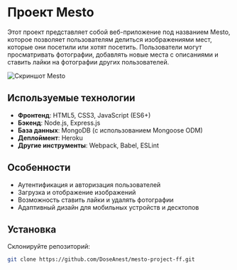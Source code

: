 # Проект Mesto

Этот проект представляет собой веб-приложение под названием Mesto, которое позволяет пользователям делиться изображениями мест, которые они посетили или хотят посетить. Пользователи могут просматривать фотографии, добавлять новые места с описаниями и ставить лайки на фотографии других пользователей.

![Скриншот Mesto](![image](https://github.com/DoseAnest/mesto-project-ff/assets/123447254/31a4839d-6472-4098-af2c-573336d0f967)
)

## Используемые технологии

- **Фронтенд**: HTML5, CSS3, JavaScript (ES6+)
- **Бэкенд**: Node.js, Express.js
- **База данных**: MongoDB (с использованием Mongoose ODM)
- **Деплоймент**: Heroku
- **Другие инструменты**: Webpack, Babel, ESLint

## Особенности

- Аутентификация и авторизация пользователей
- Загрузка и отображение изображений
- Возможность ставить лайки и удалять фотографии
- Адаптивный дизайн для мобильных устройств и десктопов

## Установка

Склонируйте репозиторий:

```bash
git clone https://github.com/DoseAnest/mesto-project-ff.git
